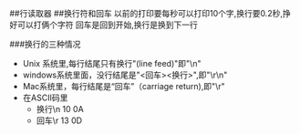 ##行读取器 
##换行符和回车
以前的打印要每秒可以打印10个字,换行要0.2秒,挣好可以打俩个字符
回车是回到开始,换行是换到下一行

###换行的三种情况
- Unix 系统里,每行结尾只有换行"(line feed)"即"\n"
- windows系统里面，没行结尾是"<回车><换行>",即"\r\n"
- Mac系统里，每行结尾是“回车”（carriage return),即"\r"
- 在ASCII码里
  - 换行\n 10 0A
  - 回车\r 13 0D
